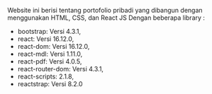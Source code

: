 Website ini berisi tentang portofolio pribadi yang dibangun dengan menggunakan HTML, CSS, dan React JS
Dengan beberapa library :

 - bootstrap: Versi 4.3.1,
 - react: Versi 16.12.0,
 - react-dom: Versi 16.12.0,
 - react-mdl: Versi 1.11.0,
 - react-pdf: Versi 4.0.5,
 - react-router-dom: Versi 4.3.1,
 - react-scripts: 2.1.8,
 - reactstrap: Versi 8.2.0